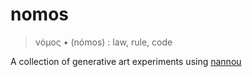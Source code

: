 # nomos

>  νόμος • (nómos) : law, rule, code

A collection of generative art experiments using [nannou](https://nannou.cc/)



